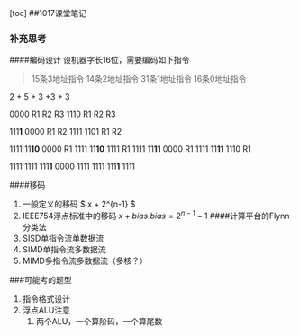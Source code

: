 [toc]
##1017课堂笔记
### 补充思考
####编码设计
设机器字长16位，需要编码如下指令
> 15条3地址指令 
> 14条2地址指令 
> 31条1地址指令 
> 16条0地址指令   

2 + 5 + 3 +3 + 3

0000 R1 R2 R3
1110 R1 R2 R3

111**1** 0000 R1 R2
1111 1101 R1 R2

1111 11**10** 0000 R1
1111 11**10** 1111 R1
1111 11**11** 0000 R1
1111 11**11** 1110 R1

1111 1111 111**1** 0000
1111 1111 111**1** 1111

####移码
1. 一般定义的移码 $ x + 2^{n-1} $
2. IEEE754浮点标准中的移码
$x + bias$
$bias = 2^{n-1} - 1$
####计算平台的Flynn分类法
1. SISD单指令流单数据流
2. SIMD单指令流多数据流
3. MIMD多指令流多数据流（多核？）

###可能考的题型
1. 指令格式设计
2. 浮点ALU注意
    1. 两个ALU，一个算阶码，一个算尾数